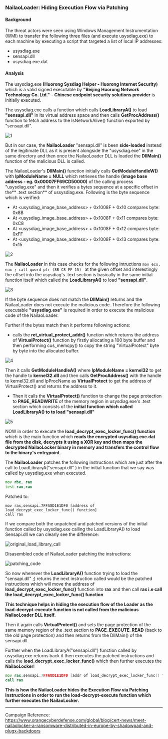 ### NailaoLoader: Hiding Execution Flow via Patching

#### Background

The threat actors were seen using Windows Management Instrumentation (WMI) to transfer the following three files (and execute usysdiag.exe) to each machine by executing a script that targeted a list of local IP addresses:
- usysdiag.exe
- sensapi.dll
- usysdiag.exe.dat

#### Analysis

The usysdiag.exe **(Huorong Sysdiag Helper - Huorong Internet Security)** which is a valid
signed executable by **"Beijing Huorong Network Technology Co. Ltd."** - **Chinese endpoint 
security solutions provider** is initially executed.

The usysdiag.exe calls a function which calls **LoadLibraryA()** to load **"sensapi.dll"** in 
its virtual address space and then calls **GetProcAddress()** function to fetch address to the 
IsNetworkAlive() function exported by "sensapi.dll".

![1](https://github.com/user-attachments/assets/f5287529-32e4-4b72-85b2-a85fed274ddd)



But in our case, the **NailaoLoader** "sensapi.dll" is been **side-loaded** instead of the legitimate DLL as it is present alongside the "usysdiag.exe" in the same
directory and then once the NailaoLoader DLL is loaded the **DllMain()** function of the malicious DLL is called.

The NailaoLoader's **DllMain()** function initially calls **GetModuleHandleW()** with **lpModuleName = NULL** which retrieves the handle **(image base address - eg. 0x00007FF69CD50000)** of the calling process "usysdiag.exe" and then it verifies a bytes sequence at a specific offset in the** .text section** of ussysdiag.exe. Following is the byte sequence which is verified:
- At <usysdiag_image_base_address> + 0x1008F + 0x10 compares byte: 0x8B
- At <usysdiag_image_base_address> + 0x1008F + 0x11 compares byte: 0xC8
- At <usysdiag_image_base_address> + 0x1008F + 0x12 compares byte: 0xFF
- At <usysdiag_image_base_address> + 0x1008F + 0x13 compares byte: 0x15


![2](https://github.com/user-attachments/assets/00abc883-09d4-4903-8196-229c66cfd459)



The **NailaoLoader** in this case checks for the following intructions ```mov ecx, eax ; call qword ptr (8B C8 FF 15) ``` at the given offset and interestingly the offset into the usysdiag's .text
section is basically in the same initial function itself which called the **LoadLibraryA()** to load **"sensapi.dll"**.


![3](https://github.com/user-attachments/assets/d50069e2-25fd-40f7-be07-23644aa80a9a)


If the byte sequence does not match the **DllMain()** returns and the NailaoLoader does not execute the malicious code. Therefore the following executable **"usysdiag.exe"** is
required in order to execute the malicious code of the NailaoLoader.

Further if the bytes match then it performs following actions:

- calls the **ret_virtual_protect_addr()** function which returns the address of **VirtualProtect()** function by firstly allocating a 100 byte buffer and then performing cus_memcpy() to copy the string "VirtualProtect" byte by byte into the allocated buffer.


![4](https://github.com/user-attachments/assets/fa49954b-7699-4b5a-b1dc-837dafee96a2)


Then it calls **GetModuleHandleA()** where **lpModuleName = kernel32** to get the handle to **kernel32.dll** and then calls **GetProcAddress()** with the handle to kernel32.dll and lpProcName as **VirtualProtect** to get the address of VirtualProtect() and returns the address to it.

- Then it calls the **VirtualProtect()** function to change the page protection to **PAGE_READWRITE** of the memory region in usysdiag.exe's .text section which consists of the **initial function which called LoadLibraryA() to to load "sensapi.dll"**


![5](https://github.com/user-attachments/assets/9d0a0831-5f4d-481b-9c10-b965f1f92be8)


NOW in order to execute the **load_decrypt_exec_locker_func() function** which is the main function which **reads the encrypted usysdiag.exe.dat file from the disk, decrypts
it using a XOR key and then maps the decrypted NailaoLocker binary in memory and transfers the control flow to the binary's entrypoint**. 

The **NailaoLoader** patches the following instructions which are just after the call to LoadLibraryA("sensapi.dll" ) in the initial function that we say was called by usysdiag.exe when executed.
```asm
mov rbx, rax
test rax,rax
```
Patched to:
```
mov rax,sensapi.7FFA8D1E1DF0 [address of load_decrypt_exec_locker_func() function]
call rax
```
If we compare both the unpatched and patched versions of the initial function called by usysdiag.exe calling the LoadLibraryA() to load Sensapi.dll  we can clearly see the difference:


![original_load_library_call](https://github.com/user-attachments/assets/124fbb05-6971-4729-999b-8787780e538e)


Disasembled code of NailaoLoader patching the instructions:


![patching_code](https://github.com/user-attachments/assets/3f8f9125-904c-4f5a-a05c-d783c62dd014)


So now whenever the **LoadLibraryA()** function trying to load the "sensapi.dll" ;) returns the next instruction called would be the patched instructions
which will move the address of **load_decrypt_exec_locker_func()** function into **rax** and then call **rax i.e call the load_decrypt_exec_locker_func() function**

**This technique helps in hiding the execution flow of the Loader as the load-decrypt-execute function is not called from the malicious NailaoLoader DLL itself.**

Then it again calls **VirtualProtect()** and sets the page protection of the same memory region of the .text section to **PAGE_EXECUTE_READ** (back to the old page protection) and then returns from the DllMain() of the sensapi.dll. 

Further when the LoadLibraryA("sensapi.dll") function called by usysdiag.exe returns back it then executes the patched instructions and calls the **load_decrypt_exec_locker_func()** which then
further executes the **NailaoLocker**! 
```asm
mov rax,sensapi.7FFA8D1E1DF0 [addr of load_decrypt_exec_locker_func() function]
call rax
```

**This is how the NailaoLoader hides the Execution Flow via Patching Instructions in order to run the load-decrypt-execute function which further executes the NailaoLocker.**

----
Campaign Reference: https://www.orangecyberdefense.com/global/blog/cert-news/meet-nailaolocker-a-ransomware-distributed-in-europe-by-shadowpad-and-plugx-backdoors





